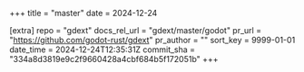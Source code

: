 +++
title = "master"
date = 2024-12-24

[extra]
repo = "gdext"
docs_rel_url = "gdext/master/godot"
pr_url = "https://github.com/godot-rust/gdext"
pr_author = ""
sort_key = 9999-01-01
date_time = 2024-12-24T12:35:31Z
commit_sha = "334a8d3819e9c2f9660428a4cbf684b5f172051b"
+++


